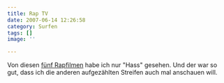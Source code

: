 ```yaml
---
title: Rap TV
date: 2007-06-14 12:26:58
category: Surfen
tags: []
image: ''

---
```


Von diesen [fünf Rapfilmen](http://www.ohword.com/blog/748/5-more-hip-hop-flicks) habe ich nur "Hass" gesehen. Und der war so gut, dass ich die anderen aufgezählten Streifen auch mal anschauen will.
